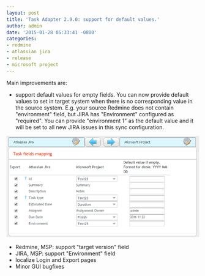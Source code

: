 ```yaml
---
layout: post
title: 'Task Adapter 2.9.0: support for default values.'
author: admin
date: '2015-01-28 05:33:41 -0800'
categories:
- redmine
- atlassian jira
- release
- microsoft project
---
```


Main improvements are:

* support default values for empty fields.
You can now provide default values to set in target system when there is no corresponding value in the source system.
E.g. your source Redmine does not contain "environment" field, but JIRA has "Environment" configured as "required".
You can provide "environment 1" as the default value and it will be set to all new JIRA issues in this sync configuration.

![Default values](/images/uploads/default_values1.png)

* Redmine, MSP: support "target version" field
* JIRA, MSP: support "Environment" field
* localize Login and Export pages
* Minor GUI bugfixes
